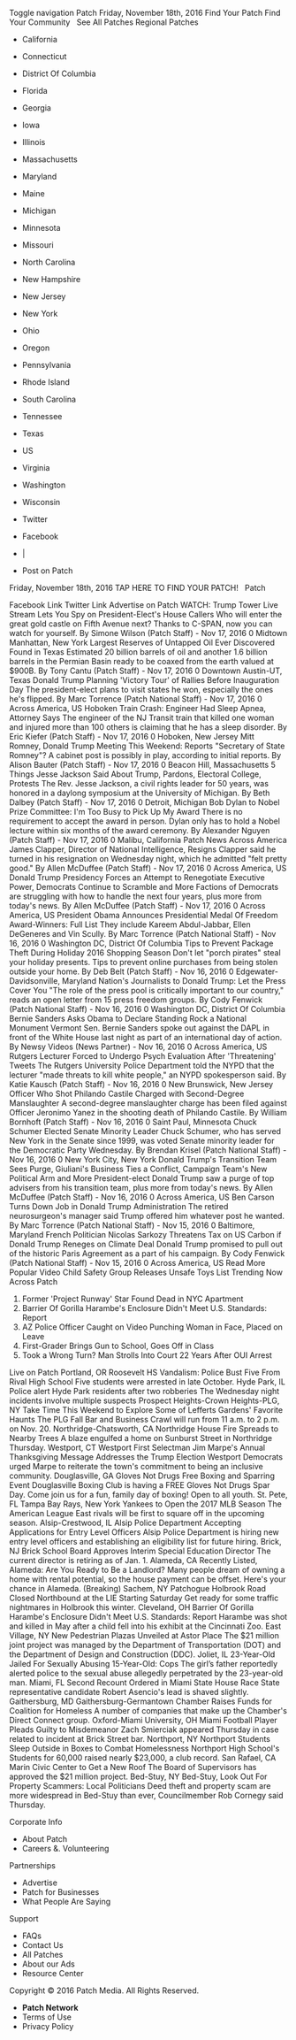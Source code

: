 Toggle navigation Patch Friday, November 18th, 2016 Find Your Patch Find Your Community   See All Patches Regional Patches

*   California
*   Connecticut
*   District Of Columbia
*   Florida
*   Georgia
*   Iowa
*   Illinois
*   Massachusetts
*   Maryland
*   Maine
*   Michigan
*   Minnesota
*   Missouri
*   North Carolina
*   New Hampshire
*   New Jersey
*   New York
*   Ohio
*   Oregon
*   Pennsylvania
*   Rhode Island
*   South Carolina
*   Tennessee
*   Texas
*   US
*   Virginia
*   Washington
*   Wisconsin

*   Twitter
*   Facebook
*   |
*   Post on Patch

Friday, November 18th, 2016 TAP HERE TO FIND YOUR PATCH!   Patch

Facebook Link Twitter Link Advertise on Patch WATCH: Trump Tower Live Stream Lets You Spy on President-Elect's House Callers Who will enter the great gold castle on Fifth Avenue next? Thanks to C-SPAN, now you can watch for yourself. By Simone Wilson (Patch Staff) - Nov 17, 2016 0 Midtown Manhattan, New York Largest Reserves of Untapped Oil Ever Discovered Found in Texas Estimated 20 billion barrels of oil and another 1.6 billion barrels in the Permian Basin ready to be coaxed from the earth valued at $900B. By Tony Cantu (Patch Staff) - Nov 17, 2016 0 Downtown Austin-UT, Texas Donald Trump Planning 'Victory Tour' of Rallies Before Inauguration Day The president-elect plans to visit states he won, especially the ones he's flipped. By Marc Torrence (Patch National Staff) - Nov 17, 2016 0 Across America, US Hoboken Train Crash: Engineer Had Sleep Apnea, Attorney Says The engineer of the NJ Transit train that killed one woman and injured more than 100 others is claiming that he has a sleep disorder. By Eric Kiefer (Patch Staff) - Nov 17, 2016 0 Hoboken, New Jersey Mitt Romney, Donald Trump Meeting This Weekend: Reports "Secretary of State Romney"? A cabinet post is possibly in play, according to initial reports. By Alison Bauter (Patch Staff) - Nov 17, 2016 0 Beacon Hill, Massachusetts 5 Things Jesse Jackson Said About Trump, Pardons, Electoral College, Protests The Rev. Jesse Jackson, a civil rights leader for 50 years, was honored in a daylong symposium at the University of Michigan. By Beth Dalbey (Patch Staff) - Nov 17, 2016 0 Detroit, Michigan Bob Dylan to Nobel Prize Committee: I'm Too Busy to Pick Up My Award There is no requirement to accept the award in person. Dylan only has to hold a Nobel lecture within six months of the award ceremony. By Alexander Nguyen (Patch Staff) - Nov 17, 2016 0 Malibu, California Patch News Across America James Clapper, Director of National Intelligence, Resigns Clapper said he turned in his resignation on Wednesday night, which he admitted "felt pretty good." By Allen McDuffee (Patch Staff) - Nov 17, 2016 0 Across America, US Donald Trump Presidency Forces an Attempt to Renegotiate Executive Power, Democrats Continue to Scramble and More Factions of Democrats are struggling with how to handle the next four years, plus more from today's news. By Allen McDuffee (Patch Staff) - Nov 17, 2016 0 Across America, US President Obama Announces Presidential Medal Of Freedom Award-Winners: Full List They include Kareem Abdul-Jabbar, Ellen DeGeneres and Vin Scully. By Marc Torrence (Patch National Staff) - Nov 16, 2016 0 Washington DC, District Of Columbia Tips to Prevent Package Theft During Holiday 2016 Shopping Season Don't let "porch pirates" steal your holiday presents. Tips to prevent online purchases from being stolen outside your home. By Deb Belt (Patch Staff) - Nov 16, 2016 0 Edgewater-Davidsonville, Maryland Nation's Journalists to Donald Trump: Let the Press Cover You "The role of the press pool is critically important to our country," reads an open letter from 15 press freedom groups. By Cody Fenwick (Patch National Staff) - Nov 16, 2016 0 Washington DC, District Of Columbia Bernie Sanders Asks Obama to Declare Standing Rock a National Monument Vermont Sen. Bernie Sanders spoke out against the DAPL in front of the White House last night as part of an international day of action. By Newsy Videos (News Partner) - Nov 16, 2016 0 Across America, US Rutgers Lecturer Forced to Undergo Psych Evaluation After 'Threatening' Tweets The Rutgers University Police Department told the NYPD that the lecturer "made threats to kill white people," an NYPD spokesperson said. By Katie Kausch (Patch Staff) - Nov 16, 2016 0 New Brunswick, New Jersey Officer Who Shot Philando Castile Charged with Second-Degree Manslaughter A second-degree manslaughter charge has been filed against Officer Jeronimo Yanez in the shooting death of Philando Castile. By William Bornhoft (Patch Staff) - Nov 16, 2016 0 Saint Paul, Minnesota Chuck Schumer Elected Senate Minority Leader Chuck Schumer, who has served New York in the Senate since 1999, was voted Senate minority leader for the Democratic Party Wednesday. By Brendan Krisel (Patch National Staff) - Nov 16, 2016 0 New York City, New York Donald Trump's Transition Team Sees Purge, Giuliani's Business Ties a Conflict, Campaign Team's New Political Arm and More President-elect Donald Trump saw a purge of top advisers from his transition team, plus more from today's news. By Allen McDuffee (Patch Staff) - Nov 16, 2016 0 Across America, US Ben Carson Turns Down Job in Donald Trump Administration The retired neurosurgeon's manager said Trump offered him whatever post he wanted. By Marc Torrence (Patch National Staff) - Nov 15, 2016 0 Baltimore, Maryland French Politician Nicolas Sarkozy Threatens Tax on US Carbon if Donald Trump Reneges on Climate Deal Donald Trump promised to pull out of the historic Paris Agreement as a part of his campaign. By Cody Fenwick (Patch National Staff) - Nov 15, 2016 0 Across America, US Read More Popular Video Child Safety Group Releases Unsafe Toys List Trending Now Across Patch

1.  Former 'Project Runway' Star Found Dead in NYC Apartment
2.  Barrier Of Gorilla Harambe's Enclosure Didn't Meet U.S. Standards: Report
3.  AZ Police Officer Caught on Video Punching Woman in Face, Placed on Leave
4.  First-Grader Brings Gun to School, Goes Off in Class
5.  Took a Wrong Turn? Man Strolls Into Court 22 Years After OUI Arrest

Live on Patch Portland, OR Roosevelt HS Vandalism: Police Bust Five From Rival High School Five students were arrested in late October. Hyde Park, IL Police alert Hyde Park residents after two robberies The Wednesday night incidents involve multiple suspects Prospect Heights-Crown Heights-PLG, NY Take Time This Weekend to Explore Some of Lefferts Gardens' Favorite Haunts The PLG Fall Bar and Business Crawl will run from 11 a.m. to 2 p.m. on Nov. 20. Northridge-Chatsworth, CA Northridge House Fire Spreads to Nearby Trees A blaze engulfed a home on Sunburst Street in Northridge Thursday. Westport, CT Westport First Selectman Jim Marpe's Annual Thanksgiving Message Addresses the Trump Election Westport Democrats urged Marpe to reiterate the town's commitment to being an inclusive community. Douglasville, GA Gloves Not Drugs Free Boxing and Sparring Event ​​​Douglasville Boxing Club is having a FREE Gloves Not Drugs Spar Day. Come join us for a fun, family day of boxing! Open to all youth. St. Pete, FL Tampa Bay Rays, New York Yankees to Open the 2017 MLB Season The American League East rivals will be first to square off in the upcoming season. Alsip-Crestwood, IL Alsip Police Department Accepting Applications for Entry Level Officers Alsip Police Department is hiring new entry level officers and establishing an eligibility list for future hiring. Brick, NJ Brick School Board Approves Interim Special Education Director The current director is retiring as of Jan. 1. Alameda, CA Recently Listed, Alameda: Are You Ready to Be a Landlord? Many people dream of owning a home with rental potential, so the house payment can be offset. Here's your chance in Alameda. (Breaking) Sachem, NY Patchogue Holbrook Road Closed Northbound at the LIE Starting Saturday Get ready for some traffic nightmares in Holbrook this winter. Cleveland, OH Barrier Of Gorilla Harambe's Enclosure Didn't Meet U.S. Standards: Report Harambe was shot and killed in May after a child fell into his exhibit at the Cincinnati Zoo. East Village, NY New Pedestrian Plazas Unveiled at Astor Place The $21 million joint project was managed by the Department of Transportation (DOT) and the Department of Design and Construction (DDC). Joliet, IL 23-Year-Old Jailed For Sexually Abusing 15-Year-Old: Cops The girl’s father reportedly alerted police to the sexual abuse allegedly perpetrated by the 23-year-old man. Miami, FL Second Recount Ordered in Miami State House Race State representative candidate Robert Asencio's lead is shaved slightly. Gaithersburg, MD Gaithersburg-Germantown Chamber Raises Funds for Coalition for Homeless A number of companies that make up the Chamber's Direct Connect group. Oxford-Miami University, OH Miami Football Player Pleads Guilty to Misdemeanor Zach Smierciak appeared Thursday in case related to incident at Brick Street bar. Northport, NY Northport Students Sleep Outside in Boxes to Combat Homelessness Northport High School's Students for 60,000 raised nearly $23,000, a club record. San Rafael, CA Marin Civic Center to Get a New Roof The Board of Supervisors has approved the $21 million project. Bed-Stuy, NY Bed-Stuy, Look Out For Property Scammers: Local Politicians Deed theft and property scam are more widespread in Bed-Stuy than ever, Councilmember Rob Cornegy said Thursday.

Corporate Info

*   About Patch
*   Careers &. Volunteering

Partnerships

*   Advertise
*   Patch for Businesses
*   What People Are Saying

Support

*   FAQs
*   Contact Us
*   All Patches
*   About our Ads
*   Resource Center

Copyright © 2016 Patch Media. All Rights Reserved.

*   **Patch Network**
*   Terms of Use
*   Privacy Policy